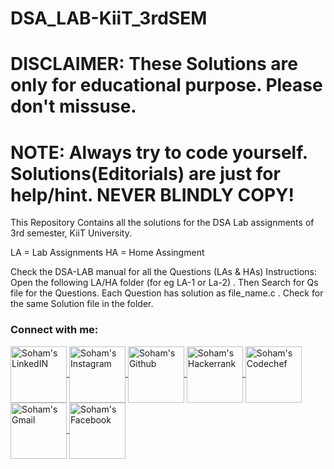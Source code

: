 # DSA_LAB-KiiT_3rdSEM

# DISCLAIMER: These Solutions are only for educational purpose. Please don't missuse. 
# NOTE: Always try to code yourself. Solutions(Editorials) are just for help/hint. NEVER BLINDLY COPY!

This Repository Contains all the solutions for the DSA Lab assignments of 3rd semester, KiiT University.

LA = Lab Assignments
</a>
HA = Home Assingment 
</a>

Check the DSA-LAB manual for all the Questions (LAs & HAs)
Instructions: Open the following LA/HA folder (for eg LA-1 or La-2) . Then Search for Qs file for the Questions. Each Question has solution as file_name.c . Check for the same Solution file in the folder.

### Connect with me:
<a href="https://www.linkedin.com/in/soham-samanta-5732b41b5/">
  <img align="center" alt="Soham's LinkedIN" width="90px" src="https://img.shields.io/badge/-LinkedIn-000?&logo=linkedin&logoColor=68217A" />
</a>
<a href="https://www.instagram.com/sohamsamanta2/">
  <img align="center" alt="Soham's Instagram" width="90px" src="https://img.shields.io/badge/-Instagram-000?&logo=instagram&logoColor=FC444F" />
</a>
<a href="https://github.com/soham-samanta">
  <img align="center" alt="Soham's Github" width="90px" src="https://img.shields.io/badge/-GitHub-000?&logo=github&logoColor=1572B6" />
</a>
<a href="https://www.hackerrank.com/sohamsamanta2?hr_r=1">
  <img align="center" alt="Soham's Hackerrank" width="90px" src="https://img.shields.io/badge/-HackerRank-000?&logo=hackerrank&logoColor=47A248" />
</a>
<a href="https://www.codechef.com/users/soham_cp_noob">
  <img align="center" alt="Soham's Codechef" width="90px" src="https://img.shields.io/badge/-CodeChef-000?&logo=codechef&logoColor=ddc508" />
</a>
<a href="mailto:sohamsamanta2@gmail.com?subject=Hey%20Soham,%20From%20Github">
  <img align="center" alt="Soham's Gmail" width="90px" src="https://img.shields.io/badge/-Gmail-000?&logo=gmail&logoColor=F05032" />
</a>
<a href="https://www.facebook.com/soham.samnata">
  <img align="center" alt="Soham's Facebook" width="90px" src="https://img.shields.io/badge/-Facebook-000?&logo=facebook&logoColor=1572B6" />
</a>
<br>
